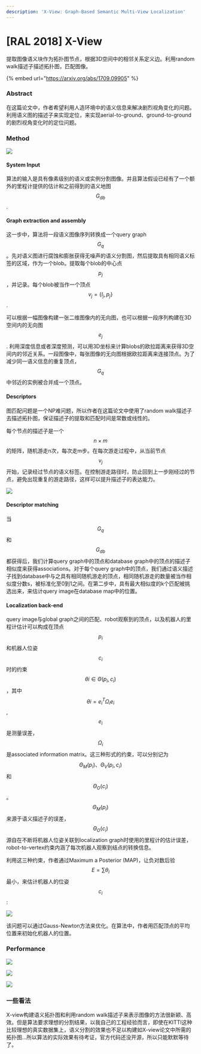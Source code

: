 ```yaml
---
description: 'X-View: Graph-Based Semantic Multi-View Localization'
---
```


# \[RAL 2018] X-View

提取图像语义块作为拓扑图节点，根据3D空间中的相邻关系定义边。利用random walk描述子描述拓扑图，匹配图像。

{% embed url="https://arxiv.org/abs/1709.09905" %}

### Abstract

在这篇论文中，作者希望利用人造环境中的语义信息来解决剧烈视角变化的问题。利用语义图的描述子来实现定位，来实现aerial-to-ground、ground-to-ground的剧烈视角变化时的定位问题。

### Method

![](../../../.gitbook/assets/1610876488886.png)

#### System Input

算法的输入是具有像素级别的语义或实例分割图像。并且算法假设已经有了一个额外的里程计提供的估计和之前得到的语义地图$$G_{db}$$.

#### Graph extraction and assembly

这一步中，算法将一段语义图像序列转换成一个query graph $$G_q$$。先对语义图进行腐蚀和膨胀获得无噪声的语义分割图，然后提取具有相同语义标签的区域，作为一个blob。提取每个blob的中心点$$p_j$$，并记录。每个blob被当作一个顶点$$v_j=\{l_j,p_j\}$$.&#x20;

可以根据一幅图像构建一张二维图像内的无向图，也可以根据一段序列构建在3D空间内的无向图$$e_j$$. 利用深度信息或者深度预测，可以用3D坐标来计算blobs的欧拉距离来获得3D空间内的邻近关系。一段图像中，每张图像的无向图根据欧拉距离来连接顶点。为了减少同一语义信息的重复顶点，$$G_q$$中邻近的实例被合并成一个顶点。

#### Descriptors

图匹配问题是一个NP难问题，所以作者在这篇论文中使用了random walk描述子去描述拓扑图，保证描述子的提取和匹配时间是常数或线性的。&#x20;

每个节点的描述子是一个$$n\times m$$的矩阵，随机游走n次，每次走m步。在每次游走过程中，从当前节点$$v_j$$开始，记录经过节点的语义标签。在控制游走路径时，防止回到上一步刚经过的节点，避免出现重复的游走路径，这样可以提升描述子的表达能力。&#x20;

![](../../../.gitbook/assets/1610876498711.png)

#### Descriptor matching

当$$G_q$$和$$G_{db}$$都获得后，我们计算query graph中的顶点和database graph中的顶点的描述子相似度来获得associations。对于每个query graph中的顶点，我们通过语义描述子找到database中与之具有相同随机游走的顶点，相同随机游走的数量被当作相似度分数s，被标准化至0到1之间。在第二步中，具有最大相似度的k个匹配被挑选出来，来估计query image在database map中的位置。

#### Localization back-end

query image与global graph之间的匹配、robot观察到的顶点，以及机器人的里程计估计可以构成在顶点$$p_i$$和机器人位姿$$c_i$$时的约束$${\theta}i \in \Theta(p_i, c_i)$$，其中$${\theta}{i}=e_i^T{\Omega}_ie_i$$, $$e_i$$是测量误差，$${\Omega}_i$$是associated information matrix。这三种形式的约束，可以分别记为$${\Theta}_M(p_i)、{\Theta}_V(p_i, c_i)$$和$${\Theta}_O(c_i)$$。$${\Theta}_M(p_i)$$来源于语义描述子的误差，$${\Theta}_O(c_i)$$源自在不断将机器人位姿关联到localization graph时使用的里程计的估计误差，robot-to-vertex约束内涵了每次机器人观察到结点的转换信息。&#x20;

利用这三种约束，作者通过Maximum a Posterior (MAP)，让负对数后验$$E=\sum {\theta}_i$$最小，来估计机器人的位姿$$c_i$$:&#x20;

![](../../../.gitbook/assets/1610876507571.png)

该问题可以通过Gauss-Newton方法来优化。在算法中，作者用匹配顶点的平均位置来初始化机器人的位置。

### Performance

![](../../../.gitbook/assets/1610876513937.png)

![](../../../.gitbook/assets/1610876519550.png)

![](../../../.gitbook/assets/1610876524934.png)

### 一些看法

X-view构建语义拓扑图和利用random walk描述子来表示图像的方法很新颖、高效。但是算法要求理想的分割结果，以我自己的工程经验而言，即使在KITTI这种比较理想的真实数据集上，语义分割的效果也不足以构建如X-view论文中所需的拓扑图...所以算法的实际效果有待考证，官方代码还没开源，所以只能默默等待了。
